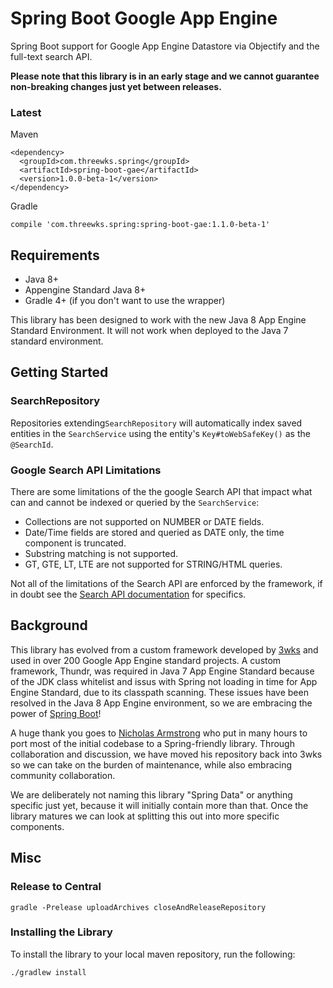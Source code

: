 # Spring Boot Google App Engine

Spring Boot support for Google App Engine Datastore via Objectify and the full-text search API.

**Please note that this library is in an early stage and we cannot guarantee non-breaking changes just yet between releases.**

### Latest
Maven
```
<dependency>
  <groupId>com.threewks.spring</groupId>
  <artifactId>spring-boot-gae</artifactId>
  <version>1.0.0-beta-1</version>
</dependency>
```

Gradle
```
compile 'com.threewks.spring:spring-boot-gae:1.1.0-beta-1'
```

## Requirements

* Java 8+
* Appengine Standard Java 8+
* Gradle 4+ (if you don't want to use the wrapper)

This library has been designed to work with the new Java 8 App Engine Standard Environment. It will not work
when deployed to the Java 7 standard environment.

## Getting Started

### SearchRepository
Repositories extending`SearchRepository` will automatically index saved entities in the `SearchService` using
the entity's `Key#toWebSafeKey()` as the `@SearchId`.

### Google Search API Limitations

There are some limitations of the the google Search API that impact what can and cannot be indexed or queried
by the `SearchService`:

* Collections are not supported on NUMBER or DATE fields.
* Date/Time fields are stored and queried as DATE only, the time component is truncated.
* Substring matching is not supported.
* GT, GTE, LT, LTE are not supported for STRING/HTML queries.

Not all of the limitations of the Search API are enforced by the framework, if in doubt see the
[Search API documentation](https://cloud.google.com/appengine/docs/standard/java/search/) for specifics.

## Background
This library has evolved from a custom framework developed by [3wks](https://3wks.com.au/) and used in over 200 Google App Engine standard projects.
A custom framework, Thundr, was required in Java 7 App Engine Standard because of the JDK class whitelist and issus with Spring not loading in time
for App Engine Standard, due to its classpath scanning. These issues have been resolved in the Java 8 App Engine environment, so we are embracing the
power of [Spring Boot](https://projects.spring.io/spring-boot/)!

A huge thank you goes to [Nicholas Armstrong](https://github.com/n15g) who put in many hours to port most of the initial codebase to a Spring-friendly
library. Through collaboration and discussion, we have moved his repository back into 3wks so we can take on the burden of maintenance, while also embracing
community collaboration.

We are deliberately not naming this library "Spring Data" or anything specific just yet, because it will initially contain more than that. Once the library
matures we can look at splitting this out into more specific components.


## Misc

### Release to Central

```
gradle -Prelease uploadArchives closeAndReleaseRepository
```

### Installing the Library
To install the library to your local maven repository, run the following:

```
./gradlew install
```